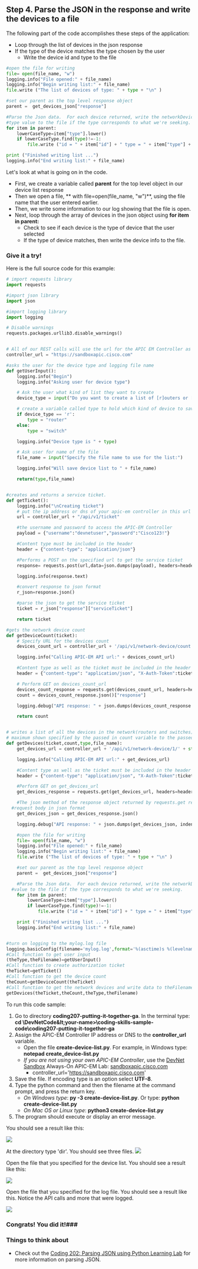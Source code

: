 ## Step 4. Parse the JSON in the response and write the devices to a file
The following part of the code accomplishes these steps of the application:

* Loop through the list of devices in the json response
* If the type of the device matches the type chosen by the user
    * Write the device id and type to the file

```python
#open the file for writing
file= open(file_name, "w")
logging.info("File opened:" + file_name)
logging.info("Begin writing list:" + file_name)
file.write ("The list of devices of type: " + type + "\n" )

#set our parent as the top level response object
parent =  get_devices_json["response"]

#Parse the Json data.  For each device returned, write the networkDeviceId and
#type value to the file if the type corresponds to what we're seeking.
for item in parent:
	lowerCaseType=item["type"].lower()
	if lowerCaseType.find(type)!=-1:
		file.write ("id = " + item["id"] + " type = " + item["type"] + "\n")

print ("Finished writing list ...")
logging.info("End writing list:" + file_name)
```
Let's look at what is going on in the code.

* First, we create a variable called **parent** for the top level object in our device list response
* Then we open a file, ** with file=open(file_name, "w")**, using the file name that the user entered earlier.
* Then, we write some information to our log showing that the file is open.
* Next, loop through the array of devices in the json object using **for item in parent:**
    * Check to see if each device is the type of device that the user selected
    * If the type of device matches, then write the device info to the file.

### Give it a try!

Here is the full source code for this example:

```python
# import requests library
import requests

#import json library
import json

#import logging library
import logging

# Disable warnings
requests.packages.urllib3.disable_warnings()


# All of our REST calls will use the url for the APIC EM Controller as the base URL
controller_url = "https://sandboxapic.cisco.com"

#asks the user for the device type and logging file name
def getUserInput():
	logging.info("Begin")
	logging.info("Asking user for device type")

	# Ask the user what kind of list they want to create
	device_type = input("Do you want to create a list of [r]outers or [s]witches?")

	# create a variable called type to hold which kind of device to save
	if device_type == 'r':
		type = "router"
	else:
		type = "switch"

	logging.info("Device type is " + type)

	# Ask user for name of the file
	file_name = input("Specify the file name to use for the list:")

	logging.info("Will save device list to " + file_name)

	return(type,file_name)


#creates and returns a service ticket.
def getTicket():
	logging.info("\nCreating ticket")
	# put the ip address or dns of your apic-em controller in this url
	url = controller_url + "/api/v1/ticket"

	#the username and password to access the APIC-EM Controller
	payload = {"username":"devnetuser","password":"Cisco123!"}

	#Content type must be included in the header
	header = {"content-type": "application/json"}

	#Performs a POST on the specified url to get the service ticket
	response= requests.post(url,data=json.dumps(payload), headers=header, verify=False)

	logging.info(response.text)

	#convert response to json format
	r_json=response.json()

	#parse the json to get the service ticket
	ticket = r_json["response"]["serviceTicket"]

	return ticket

#gets the network device count
def getDeviceCount(ticket):
	# Specify URL for the devices count
	devices_count_url = controller_url + '/api/v1/network-device/count'

	logging.info("Calling APIC-EM API url:" + devices_count_url)

	#Content type as well as the ticket must be included in the header
	header = {"content-type": "application/json", "X-Auth-Token":ticket}

	# Perform GET on devices_count_url
	devices_count_response = requests.get(devices_count_url, headers=header, verify=False)
	count = devices_count_response.json()["response"]

	logging.debug("API response: " + json.dumps(devices_count_response.json(), indent=4, separators=(',', ': ')))

	return count


# writes a list of all the devices in the network(routers and switches) with the
# maximum shown specified by the passed in count variable to the passed in file_name.
def getDevices(ticket,count,type,file_name):
	get_devices_url = controller_url + '/api/v1/network-device/1/' + str(count)

	logging.info("Calling APIC-EM API url:" + get_devices_url)

	#Content type as well as the ticket must be included in the header
	header = {"content-type": "application/json", "X-Auth-Token":ticket}

	#Perform GET on get_devices_url
	get_devices_response = requests.get(get_devices_url, headers=header, verify=False)

	#The json method of the response object returned by requests.get returns the
  #request body in json format
	get_devices_json = get_devices_response.json()

	logging.debug("API response: " + json.dumps(get_devices_json, indent=4, separators=(',', ': ')))

	#open the file for writing
	file= open(file_name, "w")
	logging.info("File opened:" + file_name)
	logging.info("Begin writing list:" + file_name)
	file.write ("The list of devices of type: " + type + "\n" )

	#set our parent as the top level response object
	parent =  get_devices_json["response"]

	#Parse the Json data.  For each device returned, write the networkDeviceId and type
  #value to the file if the type corresponds to what we're seeking.
	for item in parent:
		lowerCaseType=item["type"].lower()
		if lowerCaseType.find(type)!=-1:
			file.write ("id = " + item["id"] + " type = " + item["type"] + "\n")

	print ("Finished writing list ...")
	logging.info("End writing list:" + file_name)


#turn on logging to the mylog.log file
logging.basicConfig(filename='mylog.log',format='%(asctime)s %(levelname)s: %(message)s',datefmt='%m/%d/%Y %I:%M:%S %p', level=logging.DEBUG)
#Call function to get user input
(theType,theFilename)=getUserInput()
#Call function to create authorization ticket
theTicket=getTicket()
#Call function to get the device count
theCount=getDeviceCount(theTicket)
#Call function to get the network devices and write data to theFilename
getDevices(theTicket,theCount,theType,theFilename)
```

To run this code sample:
1. Go to directory **coding207-putting-it-together-ga**.  In the terminal type:
    **cd \DevNetCode\&lt;your-name&gt;\coding-skills-sample-code\coding207-putting-it-together-ga**
2. Assign the APIC-EM Controller IP address or DNS to the **controller_url** variable.
    * Open the file **create-device-list.py**.  For example, in Windows type: **notepad create_device-list.py**
    * *If you are not using your own APIC-EM Controller*, use the [DevNet Sandbox](https://developer.cisco.com/site/devnet/sandbox/) Always-On APIC-EM Lab: [sandboxapic.cisco.com](https://sandboxapic.cisco.com)
        * controller_url='https://sandboxapic.cisco.com'
3. Save the file. If encoding type is an option select **UTF-8**.
4. Type the python command and then the filename at the command prompt, and press the return key.
    * *On Windows type*: **py -3 create-device-list.py**.  Or type: **python create-device-list.py**
    * *On Mac OS or Linux type*: **python3 create-device-list.py**
5. The program should execute or display an error message.

You should see a result like this:

![](/posts/files/coding-207-putting-it-together-ga/assets/images/create-device-list-1.png)

At the directory type 'dir'.  You should see three files.
![](/posts/files/coding-207-putting-it-together-ga/assets/images/create-device-list-2.png)

Open the file that you specified for the device list.  You should see a result like this:

![](/posts/files/coding-207-putting-it-together-ga/assets/images/create-device-list-3.png)


Open the file that you specified for the log file.  You should see a result like this.  Notice the API calls and more that were logged.

![](/posts/files/coding-207-putting-it-together-ga/assets/images/create-device-list-4.png)

### Congrats! You did it!###

### Things to think about
* Check out the [Coding 202: Parsing JSON using Python Learning Lab](/lab/coding-202-parsing-json/step/1) for more information on parsing JSON.
